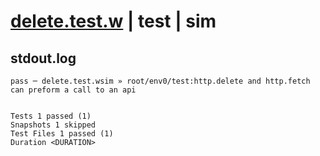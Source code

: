# [delete.test.w](../../../../../../examples/tests/sdk_tests/api/delete.test.w) | test | sim

## stdout.log
```log
pass ─ delete.test.wsim » root/env0/test:http.delete and http.fetch can preform a call to an api
 
 
Tests 1 passed (1)
Snapshots 1 skipped
Test Files 1 passed (1)
Duration <DURATION>
```

